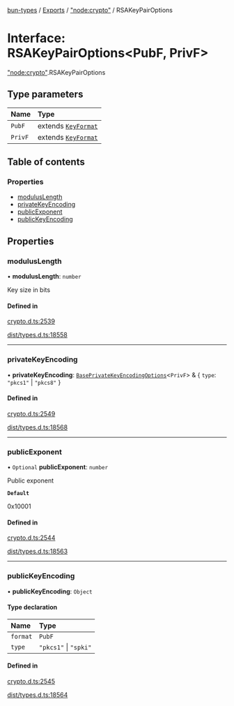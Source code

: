 [bun-types](https://github.com/oven-sh/bun-types/blob/master/api-docs/README.md) / [Exports](https://github.com/oven-sh/bun-types/blob/master/api-docs/modules.md) / ["node:crypto"](https://github.com/oven-sh/bun-types/blob/master/api-docs/modules/node_crypto_.md) / RSAKeyPairOptions

# Interface: RSAKeyPairOptions<PubF, PrivF\>

["node:crypto"](https://github.com/oven-sh/bun-types/blob/master/api-docs/modules/node_crypto_.md).RSAKeyPairOptions

## Type parameters

| Name | Type |
| :------ | :------ |
| `PubF` | extends [`KeyFormat`](https://github.com/oven-sh/bun-types/blob/master/api-docs/modules/crypto_.md#keyformat) |
| `PrivF` | extends [`KeyFormat`](https://github.com/oven-sh/bun-types/blob/master/api-docs/modules/crypto_.md#keyformat) |

## Table of contents

### Properties

- [modulusLength](https://github.com/oven-sh/bun-types/blob/master/api-docs/interfaces/node_crypto_.RSAKeyPairOptions.md#moduluslength)
- [privateKeyEncoding](https://github.com/oven-sh/bun-types/blob/master/api-docs/interfaces/node_crypto_.RSAKeyPairOptions.md#privatekeyencoding)
- [publicExponent](https://github.com/oven-sh/bun-types/blob/master/api-docs/interfaces/node_crypto_.RSAKeyPairOptions.md#publicexponent)
- [publicKeyEncoding](https://github.com/oven-sh/bun-types/blob/master/api-docs/interfaces/node_crypto_.RSAKeyPairOptions.md#publickeyencoding)

## Properties

### modulusLength

• **modulusLength**: `number`

Key size in bits

#### Defined in

[crypto.d.ts:2539](https://github.com/valgaze/bun-types/blob/6f8dbf8/crypto.d.ts#L2539)

[dist/types.d.ts:18558](https://github.com/valgaze/bun-types/blob/6f8dbf8/dist/types.d.ts#L18558)

___

### privateKeyEncoding

• **privateKeyEncoding**: [`BasePrivateKeyEncodingOptions`](https://github.com/oven-sh/bun-types/blob/master/api-docs/interfaces/crypto_.BasePrivateKeyEncodingOptions.md)<`PrivF`\> & { `type`: ``"pkcs1"`` \| ``"pkcs8"``  }

#### Defined in

[crypto.d.ts:2549](https://github.com/valgaze/bun-types/blob/6f8dbf8/crypto.d.ts#L2549)

[dist/types.d.ts:18568](https://github.com/valgaze/bun-types/blob/6f8dbf8/dist/types.d.ts#L18568)

___

### publicExponent

• `Optional` **publicExponent**: `number`

Public exponent

**`Default`**

0x10001

#### Defined in

[crypto.d.ts:2544](https://github.com/valgaze/bun-types/blob/6f8dbf8/crypto.d.ts#L2544)

[dist/types.d.ts:18563](https://github.com/valgaze/bun-types/blob/6f8dbf8/dist/types.d.ts#L18563)

___

### publicKeyEncoding

• **publicKeyEncoding**: `Object`

#### Type declaration

| Name | Type |
| :------ | :------ |
| `format` | `PubF` |
| `type` | ``"pkcs1"`` \| ``"spki"`` |

#### Defined in

[crypto.d.ts:2545](https://github.com/valgaze/bun-types/blob/6f8dbf8/crypto.d.ts#L2545)

[dist/types.d.ts:18564](https://github.com/valgaze/bun-types/blob/6f8dbf8/dist/types.d.ts#L18564)
